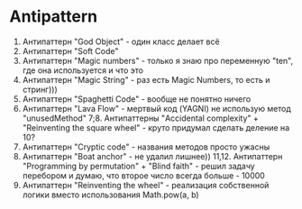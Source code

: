 # Antipattern
1. Антипаттерн "God Object" - один класс делает всё
2. Антипаттерн "Soft Code"
3. Антипаттерн "Magic numbers" - только я знаю про переменную "ten", где она используется и что это
4. Антипаттерн "Magic String" - раз есть Magic Numbers, то есть и стринг)))
5. Антипаттерн "Spaghetti Code" - вообще не понятно ничего
6. Антипаттерн "Lava Flow" - мертвый код (YAGNI) не использую метод "unusedMethod"
7;8. Антипаттерны "Accidental complexity" + "Reinventing the square wheel" - круто придумал сделать деление на 10?
9. Антипаттерн "Cryptic code" - названия методов просто ужасны
10. Антипаттерн "Boat anchor" - не удалил лишнее))
11,12. Антипаттерн "Programming by permutation" + "Blind faith" - решил задачу перебором и думаю, что второе число всегда больше - 10000
13. Антипаттерн "Reinventing the wheel" - реализация собственной логики вместо использования Math.pow(a, b)
